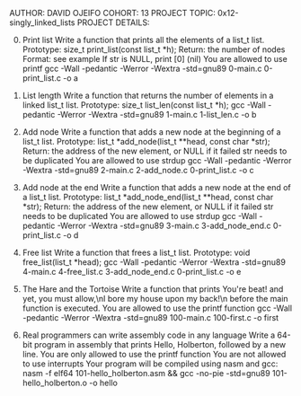 AUTHOR:		DAVID OJEIFO
COHORT:		13
PROJECT TOPIC:	0x12-singly_linked_lists
PROJECT DETAILS:

0. Print list
Write a function that prints all the elements of a list_t list.
Prototype: size_t print_list(const list_t *h);
Return: the number of nodes
Format: see example
If str is NULL, print [0] (nil)
You are allowed to use printf
gcc -Wall -pedantic -Werror -Wextra -std=gnu89 0-main.c 0-print_list.c -o a

1. List length
Write a function that returns the number of elements in a linked list_t list.
Prototype: size_t list_len(const list_t *h);
gcc -Wall -pedantic -Werror -Wextra -std=gnu89 1-main.c 1-list_len.c -o b

2. Add node
Write a function that adds a new node at the beginning of a list_t list.
Prototype: list_t *add_node(list_t **head, const char *str);
Return: the address of the new element, or NULL if it failed
str needs to be duplicated
You are allowed to use strdup
gcc -Wall -pedantic -Werror -Wextra -std=gnu89 2-main.c 2-add_node.c 0-print_list.c -o c

3. Add node at the end
Write a function that adds a new node at the end of a list_t list.
Prototype: list_t *add_node_end(list_t **head, const char *str);
Return: the address of the new element, or NULL if it failed
str needs to be duplicated
You are allowed to use strdup
gcc -Wall -pedantic -Werror -Wextra -std=gnu89 3-main.c 3-add_node_end.c 0-print_list.c -o d

4. Free list
Write a function that frees a list_t list.
Prototype: void free_list(list_t *head);
gcc -Wall -pedantic -Werror -Wextra -std=gnu89 4-main.c 4-free_list.c 3-add_node_end.c 0-print_list.c -o e

5. The Hare and the Tortoise
Write a function that prints You're beat! and yet, you must allow,\nI bore my house upon my back!\n before the main function is executed.
You are allowed to use the printf function
gcc -Wall -pedantic -Werror -Wextra -std=gnu89 100-main.c 100-first.c -o first

6. Real programmers can write assembly code in any language
Write a 64-bit program in assembly that prints Hello, Holberton, followed by a new line.
You are only allowed to use the printf function
You are not allowed to use interrupts
Your program will be compiled using nasm and gcc:
nasm -f elf64 101-hello_holberton.asm && gcc -no-pie -std=gnu89 101-hello_holberton.o -o hello

